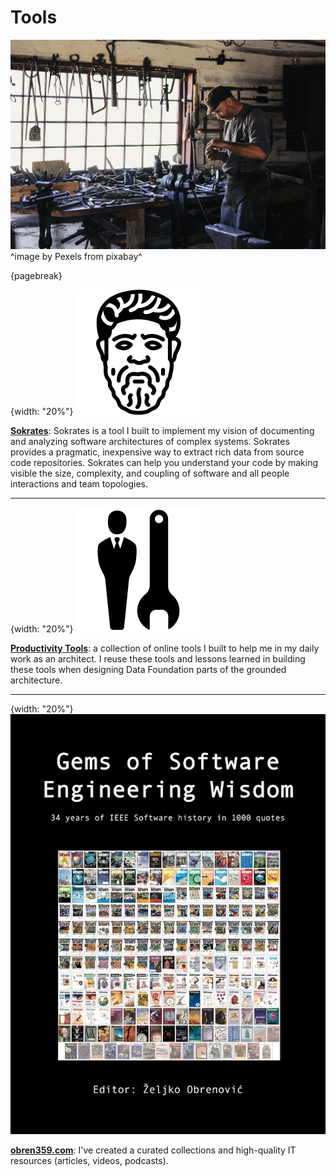 # Tools

![](assets/images/arch/adult-gfd09399f9_1920.jpg)
^image by Pexels from pixabay^

{pagebreak}

{width: "20%"}
![](assets/images/books/sokrates.png)

**[Sokrates](https://sokrates.dev)**: Sokrates is a tool I built to implement my vision of documenting and analyzing software architectures of complex systems.
Sokrates provides a pragmatic, inexpensive way to extract rich data from source code repositories.
Sokrates can help you understand your code by making visible the size, complexity, and coupling of software and all people interactions and team topologies.

* * *

{width: "20%"}
![](assets/images/books/productivity_tools.png)

**[Productivity Tools](https://obren.io/tools)**: a collection of online tools I built to help me in my daily work as an architect. I reuse these tools and lessons learned in building these tools when designing Data Foundation parts of the grounded architecture.

* * *

{width: "20%"}
![](assets/images/arch/obren359.jpeg)

**[obren359.com](https://obren359.com)**: I've created a curated collections and high-quality IT resources (articles, videos, podcasts).

